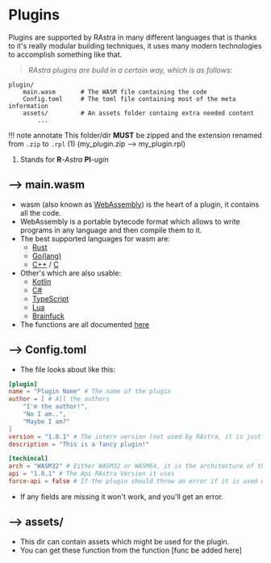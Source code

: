 # Plugins

Plugins are supported by RAstra in many different languages that is thanks to it's really modular building techniques, it uses many modern technologies to accomplish something like that.

> _RAstra plugins are build in a certain way, which is as follows:_

````
plugin/
    main.wasm       # The WASM file containing the code
    Config.toml     # The toml file containing most of the meta information
    assets/         # An assets folder containg extra needed content
        ...
````

!!! note annotate
    This folder/dir **MUST** be zipped and the extension renamed from ```.zip``` to ```.rpl``` (1) (my_plugin.zip --> my_plugin.rpl)

1.  Stands for **R**-_Astra_ **Pl**-_ugin_

## --> main.wasm
- wasm (also known as [WebAssembly](https://webassembly.org)) is the heart of a plugin, it contains all the code.
- WebAssembly is a portable bytecode format which allows to write programs in any language and then compile them to it.
- The best supported languages for wasm are:
    - [Rust](https://github.com/appcypher/awesome-wasm-langs#rust)
    - [Go(lang)](https://github.com/appcypher/awesome-wasm-langs#go)
    - [C++](https://github.com/appcypher/awesome-wasm-langs#c-top-2) / [C](https://github.com/appcypher/awesome-wasm-langs#c) 
- Other's which are also usable:
    - [Kotlin](https://github.com/appcypher/awesome-wasm-langs#kotlin)
    - [C#](https://github.com/appcypher/awesome-wasm-langs#csharp)
    - [TypeScript](https://github.com/appcypher/awesome-wasm-langs#typescript)
    - [Lua](https://github.com/appcypher/awesome-wasm-langs#lua)
    - [Brainfuck](https://github.com/appcypher/awesome-wasm-langs#brainfuck-top)
- The functions are all documented [here](functions.md)

## --> Config.toml
- The file looks about like this:
````toml
[plugin]
name = "Plugin Name" # The name of the plugin
author = [ # All the authors
    "I'm the author!",
    "No I am..",
    "Maybe I am?"
]
version = "1.0.1" # The intern version (not used by RAstra, it is just for you)
description = "This is a fancy plugin!"

[techincal]
arch = "WASM32" # Either WASM32 or WASM64, it is the architecture of the plugin's wasm file
api = "1.0.1" # The Api RAstra Version it uses
force-api = false # If the plugin should throw an error if it is used with the wrong api
````
- If any fields are missing it won't work, and you'll get an error.

## --> assets/
- This dir can contain assets which might be used for the plugin.
- You can get these function from the function [func be added here]



